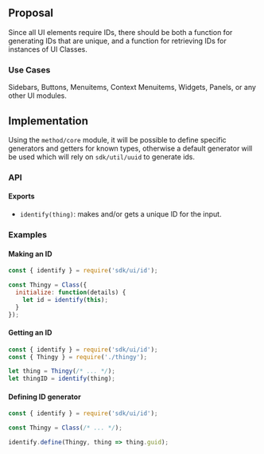 ## Proposal

Since all UI elements require IDs, there should be both a function
for generating IDs that are unique, and a function for retrieving
IDs for instances of UI Classes.

### Use Cases

Sidebars, Buttons, Menuitems, Context Menuitems, Widgets, Panels, or
any other UI modules.

## Implementation

Using the `method/core` module, it will be possible to define
specific generators and getters for known types, otherwise
a default generator will be used which will rely on
`sdk/util/uuid` to generate ids.

### API

#### Exports

* `identify(thing)`: makes and/or gets a unique ID for the input.

### Examples

#### Making an ID

```js
const { identify } = require('sdk/ui/id');

const Thingy = Class({
  initialize: function(details) {
    let id = identify(this);
  }
});
```

#### Getting an ID

```js
const { identify } = require('sdk/ui/id');
const { Thingy } = require('./thingy');

let thing = Thingy(/* ... */);
let thingID = identify(thing);
```

#### Defining ID generator

```js
const { identify } = require('sdk/ui/id');

const Thingy = Class(/* ... */);

identify.define(Thingy, thing => thing.guid);
```
